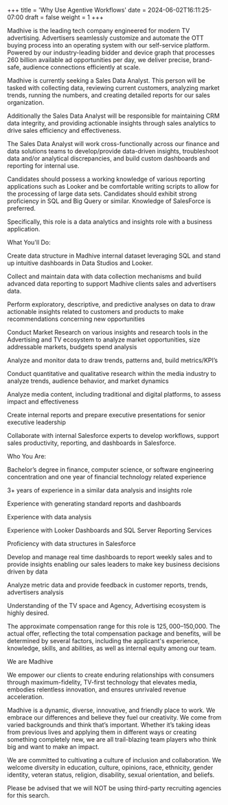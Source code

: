 +++
title = 'Why Use Agentive Workflows'
date = 2024-06-02T16:11:25-07:00
draft = false
weight = 1
+++


Madhive is the leading tech company engineered for modern TV advertising. Advertisers seamlessly customize and automate the OTT buying process into an operating system with our self-service platform. Powered by our industry-leading bidder and device graph that processes 260 billion available ad opportunities per day, we deliver precise, brand-safe, audience connections efficiently at scale.

Madhive is currently seeking a Sales Data Analyst.  This person will be tasked with collecting data, reviewing current customers, analyzing market trends, running the numbers, and creating detailed reports for our sales organization.

Additionally the Sales Data Analyst will be responsible for maintaining CRM data integrity, and providing actionable insights through sales analytics to drive sales efficiency and effectiveness.

The Sales Data Analyst will work cross-functionally across our finance and data solutions teams to develop/provide data-driven insights, troubleshoot data and/or analytical discrepancies, and build custom dashboards and reporting for internal use. 

Candidates should possess a working knowledge of various reporting applications such as Looker and be comfortable writing scripts to allow for the processing of large data sets. Candidates should exhibit strong proficiency in SQL and Big Query or similar. Knowledge of SalesForce is preferred. 

Specifically, this role is a data analytics and insights role with a business application.

What You'll Do:

Create data structure in Madhive internal dataset leveraging SQL and stand up intuitive dashboards in Data Studios and Looker.

Collect and maintain data with data collection mechanisms and build advanced data reporting to support Madhive clients sales and advertisers data. 

Perform exploratory, descriptive, and predictive analyses on data to draw actionable insights related to customers and products to make recommendations concerning new opportunities

Conduct Market Research on various insights and research tools in the Advertising and TV ecosystem to analyze market opportunities, size addressable markets, budgets spend analysis 

Analyze and monitor data to draw trends, patterns and, build metrics/KPI’s

Conduct quantitative and qualitative research within the media industry to analyze trends, audience behavior, and market dynamics

Analyze media content, including traditional and digital platforms, to assess impact and effectiveness

Create internal reports and prepare executive presentations for senior executive leadership

Collaborate with internal Salesforce experts to develop workflows, support sales productivity, reporting, and dashboards in Salesforce. 

Who You Are:

Bachelor’s degree in finance, computer science, or software engineering concentration and one year of financial technology related experience

3+ years of experience in a similar data analysis and insights role 

Experience with generating standard reports and dashboards

Experience with data analysis

Experience with Looker Dashboards and SQL Server Reporting Services

Proficiency with data structures in Salesforce

Develop and manage real time dashboards to report weekly sales and to provide insights enabling our sales leaders to make key business decisions driven by data

Analyze metric data and provide feedback in customer reports, trends, advertisers analysis

Understanding of the TV space and Agency, Advertising ecosystem is highly desired. 

The approximate compensation range for this role is $125,000–$150,000. The actual offer, reflecting the total compensation package and benefits, will be determined by several factors, including the applicant's experience, knowledge, skills, and abilities, as well as internal equity among our team.

We are Madhive

We empower our clients to create enduring relationships with consumers through maximum-fidelity, TV-first technology that elevates media, embodies relentless innovation, and ensures unrivaled revenue acceleration.

Madhive is a dynamic, diverse, innovative, and friendly place to work. We embrace our differences and believe they fuel our creativity. We come from varied backgrounds and think that’s important. Whether it’s taking ideas from previous lives and applying them in different ways or creating something completely new, we are all trail-blazing team players who think big and want to make an impact. 

We are committed to cultivating a culture of inclusion and collaboration. We welcome diversity in education, culture, opinions, race, ethnicity, gender identity, veteran status, religion, disability, sexual orientation, and beliefs.

Please be advised that we will NOT be using third-party recruiting agencies for this search.